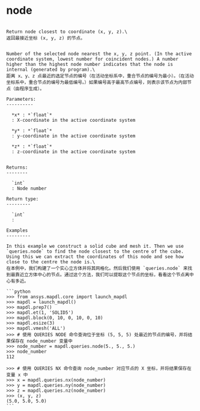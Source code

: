 # node

````{method} Query.node(x, y, z)

Return node closest to coordinate (x, y, z).\
返回最接近坐标 (x, y, z) 的节点。


Number of the selected node nearest the x, y, z point. (In the active coordinate system, lowest number for coincident nodes.) A number higher than the highest node number indicates that the node is internal (generated by program).\
距离 x、y、z 点最近的选定节点的编号（在活动坐标系中，重合节点的编号为最小）。（在活动坐标系中，重合节点的编号为最低编号。）如果编号高于最高节点编号，则表示该节点为内部节点（由程序生成）。

Parameters:
----------

  *x* : *`float`*
  : X-coordinate in the active coordinate system

  *y* : *`float`*
  : y-coordinate in the active coordinate system

  *z* : *`float`*
  : z-coordinate in the active coordinate system


Returns:
--------

  `int`
  : Node number

Return type:
---------

  `int`
  : 

Examples
---------

In this example we construct a solid cube and mesh it. Then we use `queries.node` to find the node closest to the centre of the cube. Using this we can extract the coordinates of this node and see how close to the centre the node is.\
在本例中，我们构建了一个实心立方体并将其网格化。然后我们使用 `queries.node` 来找到最靠近立方体中心的节点。通过这个方法，我们可以提取这个节点的坐标，看看这个节点离中心有多近。

```python
>>> from ansys.mapdl.core import launch_mapdl
>>> mapdl = launch_mapdl()
>>> mapdl.prep7()
>>> mapdl.et(1, 'SOLID5')
>>> mapdl.block(0, 10, 0, 10, 0, 10)
>>> mapdl.esize(3)
>>> mapdl.vmesh('ALL')
>>> # 使用 QUERIES NODE 命令查询位于坐标 (5, 5, 5) 处最近的节点的编号，并将结果保存在 node_number 变量中
>>> node_number = mapdl.queries.node(5., 5., 5.)
>>> node_number
112

>>> # 使用 QUERIES NX 命令查询 node_number 对应节点的 X 坐标，并将结果保存在变量 x 中
>>> x = mapdl.queries.nx(node_number)
>>> y = mapdl.queries.ny(node_number)
>>> z = mapdl.queries.nz(node_number)
>>> (x, y, z)
(5.0, 5.0, 5.0)
```


````